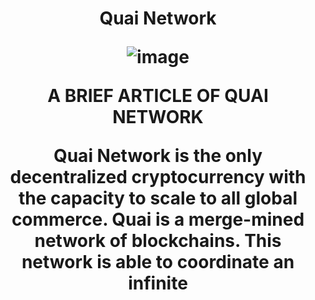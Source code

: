 <h1 align="center"> Quai Network


![image](https://i.hizliresim.com/ei4gp1w.jpg)

A BRIEF ARTICLE OF QUAI NETWORK

Quai Network is the only decentralized cryptocurrency with the capacity to scale to all global commerce. 
Quai is a merge-mined network of blockchains. This network is able to coordinate an infinite
